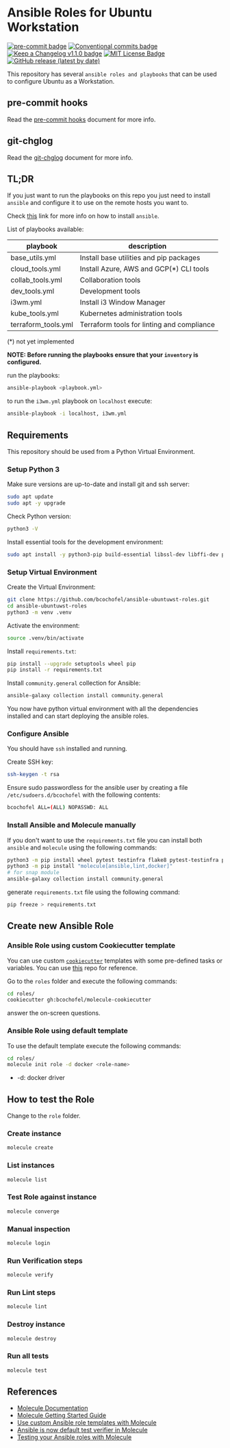 # Ansible Roles for Ubuntu Workstation

[![pre-commit badge][pre-commit-badge]][pre-commit] [![Conventional commits badge][conventional-commits-badge]][conventional-commits] [![Keep a Changelog v1.1.0 badge][keep-a-changelog-badge]][keep-a-changelog] [![MIT License Badge][license-badge]][license]
[![GitHub release (latest by date)][gh-release-badge]][changelog]

This repository has several `ansible roles and playbooks` that can be used to configure Ubuntu as a Workstation.

## pre-commit hooks

Read the [pre-commit hooks](docs/pre-commit-hooks.md) document for more info.

## git-chglog

Read the [git-chglog](docs/git-chlog.md) document for more info.

## TL;DR

If you just want to run the playbooks on this repo you just need to install `ansible` and configure it to use
on the remote hosts you want to.

Check [this](https://docs.ansible.com/ansible/latest/installation_guide/intro_installation.html) link for more info on how
to install `ansible`.

List of playbooks available:

| playbook            | description                                |
| ------------------- | ------------------------------------------ |
| base_utils.yml      | Install base utilities and pip packages    |
| cloud_tools.yml     | Install Azure, AWS and GCP(*) CLI tools    |
| collab_tools.yml    | Collaboration tools                        |
| dev_tools.yml       | Development tools                          |
| i3wm.yml            | Install i3 Window Manager                  |
| kube_tools.yml      | Kubernetes administration tools            |
| terraform_tools.yml | Terraform tools for linting and compliance |

(*) not yet implemented

**NOTE: Before running the playbooks ensure that your `inventory` is configured.**

run the playbooks:

```bash
ansible-playbook <playbook.yml>
```

to run the `i3wm.yml` playbook on `localhost` execute:

```bash
ansible-playbook -i localhost, i3wm.yml
```

## Requirements

This repository should be used from a Python Virtual Environment.

### Setup Python 3

Make sure versions are up-to-date and install git and ssh server:

```bash
sudo apt update
sudo apt -y upgrade
```

Check Python version:

```bash
python3 -V
```

Install essential tools for the development environment:

```bash
sudo apt install -y python3-pip build-essential libssl-dev libffi-dev python3-dev python3-venv git ssh
```

### Setup Virtual Environment

Create the Virtual Environment:

```bash
git clone https://github.com/bcochofel/ansible-ubuntuwst-roles.git
cd ansible-ubuntuwst-roles
python3 -m venv .venv
```

Activate the environment:

```bash
source .venv/bin/activate
```

Install `requirements.txt`:

```bash
pip install --upgrade setuptools wheel pip
pip install -r requirements.txt
```

Install `community.general` collection for Ansible:

```bash
ansible-galaxy collection install community.general
```

You now have python virtual environment with all the dependencies installed and can start deploying the ansible roles.

### Configure Ansible

You should have `ssh` installed and running.

Create SSH key:

```bash
ssh-keygen -t rsa
```

Ensure sudo passwordless for the ansible user by creating a file
`/etc/sudoers.d/bcochofel` with the following contents:

```bash
bcochofel ALL=(ALL) NOPASSWD: ALL
```

### Install Ansible and Molecule manually

If you don't want to use the `requirements.txt` file you can install both `ansible` and `molecule` using the following commands:

```bash
python3 -m pip install wheel pytest testinfra flake8 pytest-testinfra pytest-flake8 cookiecutter
python3 -m pip install "molecule[ansible,lint,docker]"
# for snap module
ansible-galaxy collection install community.general
```

generate `requirements.txt` file using the following command:

```bash
pip freeze > requirements.txt
```

## Create new Ansible Role

### Ansible Role using custom Cookiecutter template

You can use custom [`cookiecutter`](https://github.com/cookiecutter/cookiecutter) templates with some pre-defined tasks or variables.
You can use [this](https://github.com/bcochofel/molecule-cookiecutter) repo for reference.

Go to the `roles` folder and execute the following commands:

```bash
cd roles/
cookiecutter gh:bcochofel/molecule-cookiecutter
```

answer the on-screen questions.

### Ansible Role using default template

To use the default template execute the following commands:

```bash
cd roles/
molecule init role -d docker <role-name>
```

* -d: docker driver

## How to test the Role

Change to the `role` folder.

### Create instance

```bash
molecule create
```

### List instances

```bash
molecule list
```

### Test Role against instance

```bash
molecule converge
```

### Manual inspection

```bash
molecule login
```

### Run Verification steps

```bash
molecule verify
```

### Run Lint steps

```bash
molecule lint
```

### Destroy instance

```bash
molecule destroy
```

### Run all tests

```bash
molecule test
```

## References

* [Molecule Documentation](https://molecule.readthedocs.io/en/latest/index.html)
* [Molecule Getting Started Guide](https://molecule.readthedocs.io/en/latest/getting-started.html)
* [Use custom Ansible role templates with Molecule](https://megamorf.gitlab.io/2018/12/18/use-custom-role-templates-with-molecule/)
* [Ansible is now default test verifier in Molecule](https://loncar.net/posts/ansible-is-now-default-test-verifier-in-molecule/)
* [Testing your Ansible roles with Molecule](https://www.jeffgeerling.com/blog/2018/testing-your-ansible-roles-molecule)

[pre-commit]: https://github.com/pre-commit/pre-commit
[pre-commit-badge]: https://img.shields.io/badge/pre--commit-enabled-brightgreen?logo=pre-commit&logoColor=white
[conventional-commits-badge]: https://img.shields.io/badge/Conventional%20Commits-1.0.0-green.svg
[conventional-commits]: https://conventionalcommits.org
[keep-a-changelog-badge]: https://img.shields.io/badge/changelog-Keep%20a%20Changelog%20v1.1.0-%23E05735
[keep-a-changelog]: https://keepachangelog.com/en/1.0.0/
[license]: ./LICENSE
[license-badge]: https://img.shields.io/badge/license-MIT-green.svg
[gh-release-badge]: https://img.shields.io/github/v/release/bcochofel/ansible-ubuntuwst-roles?color=green
[changelog]: ./CHANGELOG.md
